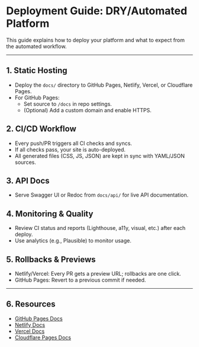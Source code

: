 # Deployment Guide: DRY/Automated Platform

This guide explains how to deploy your platform and what to expect from the automated workflow.

---

## 1. Static Hosting

- Deploy the `docs/` directory to GitHub Pages, Netlify, Vercel, or Cloudflare Pages.
- For GitHub Pages:
  - Set source to `/docs` in repo settings.
  - (Optional) Add a custom domain and enable HTTPS.

## 2. CI/CD Workflow

- Every push/PR triggers all CI checks and syncs.
- If all checks pass, your site is auto-deployed.
- All generated files (CSS, JS, JSON) are kept in sync with YAML/JSON sources.

## 3. API Docs

- Serve Swagger UI or Redoc from `docs/api/` for live API documentation.

## 4. Monitoring & Quality

- Review CI status and reports (Lighthouse, a11y, visual, etc.) after each deploy.
- Use analytics (e.g., Plausible) to monitor usage.

## 5. Rollbacks & Previews

- Netlify/Vercel: Every PR gets a preview URL; rollbacks are one click.
- GitHub Pages: Revert to a previous commit if needed.

---

## 6. Resources

- [GitHub Pages Docs](https://docs.github.com/en/pages)
- [Netlify Docs](https://docs.netlify.com/)
- [Vercel Docs](https://vercel.com/docs)
- [Cloudflare Pages Docs](https://developers.cloudflare.com/pages/) 